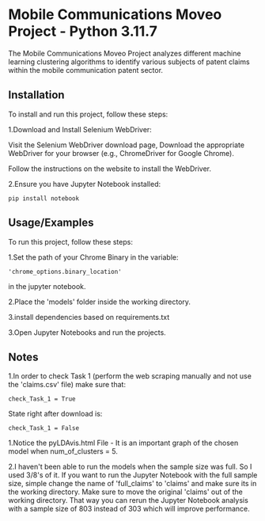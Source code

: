 
# Mobile Communications Moveo Project - Python 3.11.7

The Mobile Communications Moveo Project analyzes different machine learning clustering algorithms to identify various subjects of patent claims within the mobile communication patent sector.

## Installation

To install and run this project, follow these steps:

1.Download and Install Selenium WebDriver:

Visit the Selenium WebDriver download page,
Download the appropriate WebDriver for your browser (e.g., ChromeDriver for Google Chrome).

Follow the instructions on the website to install the WebDriver.

2.Ensure you have Jupyter Notebook installed:

    pip install notebook

## Usage/Examples

To run this project, follow these steps:

1.Set the path of your Chrome Binary in the variable:


    'chrome_options.binary_location' 

in the jupyter notebook.

2.Place the 'models' folder inside the working directory.

3.install dependencies based on requirements.txt

3.Open Jupyter Notebooks and run the projects.






## Notes

1.In order to check Task 1 (perform the web scraping manually and not use the 'claims.csv' file) make sure that:

    check_Task_1 = True
State right after download is:

    check_Task_1 = False


1.Notice the pyLDAvis.html File - It is an important graph of the chosen model when num_of_clusters = 5.


2.I haven't been able to run the models when the sample size was full. So I used 3/8's of it. If you want to run the Jupyter Notebook with the full sample size, simple change the name of 'full_claims' to 'claims' and make sure its in the working directory. Make sure to move the original 'claims' out of the working directory. That way you can rerun the Jupyter Notebook analysis with a sample size of 803 instead of 303 which will improve performance.